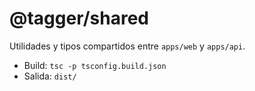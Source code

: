 # @tagger/shared

Utilidades y tipos compartidos entre `apps/web` y `apps/api`.

- Build: `tsc -p tsconfig.build.json`
- Salida: `dist/`
